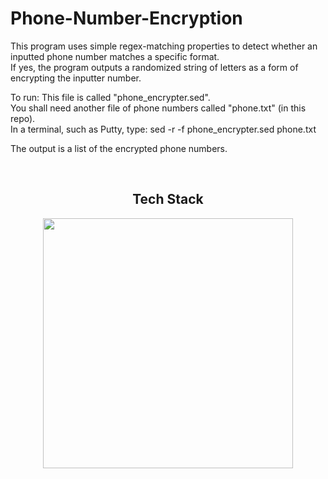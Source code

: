 # Phone-Number-Encryption

This program uses simple regex-matching properties to detect whether an inputted phone number matches a specific format. <br>
If yes, the program outputs a randomized string of letters as a form of encrypting the inputter number.

To run: This file is called "phone_encrypter.sed". <br>
You shall need another file of phone numbers called "phone.txt" (in this repo). <br>
In a terminal, such as Putty, type: sed -r -f phone_encrypter.sed phone.txt 

The output is a list of the encrypted phone numbers.


<br>
<h2 align="center" width="1200px"> Tech Stack </h2> 
<p align="center">
  <img width="400px" src="https://skillicons.dev/icons?i=bash,git&perline=10" />
</p>
